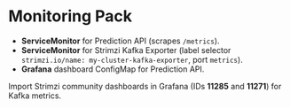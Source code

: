 # Monitoring Pack

- **ServiceMonitor** for Prediction API (scrapes `/metrics`).
- **ServiceMonitor** for Strimzi Kafka Exporter (label selector `strimzi.io/name: my-cluster-kafka-exporter`, port `metrics`).
- **Grafana** dashboard ConfigMap for Prediction API.

Import Strimzi community dashboards in Grafana (IDs **11285** and **11271**) for Kafka metrics.
